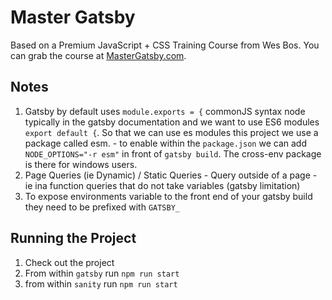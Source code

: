 # Master Gatsby

Based on a Premium JavaScript + CSS Training Course from Wes Bos. You can grab the course at [MasterGatsby.com](https://mastergatsby.com).

## Notes

1. Gatsby by default uses `module.exports = {` commonJS syntax node typically in the gatsby documentation and we want to use ES6 modules `export default {`. So that we can use es modules this project we use a package called esm. - to enable within the `package.json` we can add `NODE_OPTIONS="-r esm"` in front of `gatsby build`. The cross-env package is there for windows users.
1. Page Queries (ie Dynamic) / Static Queries - Query outside of a page - ie ina function queries that do not take variables (gatsby limitation)
1. To expose environments variable to the front end of your gatsby build they need to be prefixed with `GATSBY_`

## Running the Project

1. Check out the project
1. From within `gatsby` run `npm run start`
1. from within `sanity` run `npm run start`
